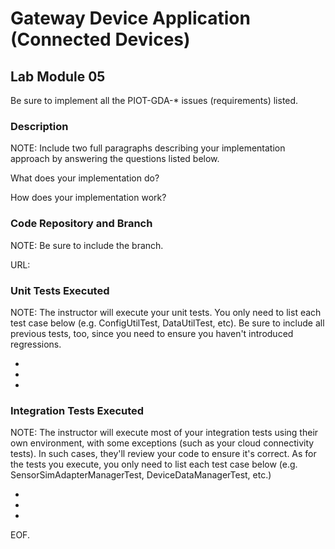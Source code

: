 # Gateway Device Application (Connected Devices)

## Lab Module 05

Be sure to implement all the PIOT-GDA-\* issues (requirements) listed.

### Description

NOTE: Include two full paragraphs describing your implementation approach by answering the questions listed below.

What does your implementation do?

How does your implementation work?

### Code Repository and Branch

NOTE: Be sure to include the branch.

URL:

### Unit Tests Executed

NOTE: The instructor will execute your unit tests. You only need to list each test case below
(e.g. ConfigUtilTest, DataUtilTest, etc). Be sure to include all previous tests, too,
since you need to ensure you haven't introduced regressions.

-
-
-

### Integration Tests Executed

NOTE: The instructor will execute most of your integration tests using their own environment, with
some exceptions (such as your cloud connectivity tests). In such cases, they'll review
your code to ensure it's correct. As for the tests you execute, you only need to list each
test case below (e.g. SensorSimAdapterManagerTest, DeviceDataManagerTest, etc.)

-
-
-

EOF.
